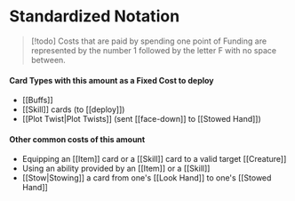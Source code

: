 # Standardized Notation

> [!todo] Costs that are paid by spending one point of Funding are represented by the number 1 followed by the letter F with no space between.



#### Card Types with this amount as a Fixed Cost to deploy

- [[Buffs]]
- [[Skill]] cards (to [[deploy]])
- [[Plot Twist|Plot Twists]] (sent [[face-down]] to [[Stowed Hand]])


#### Other common costs of this amount

- Equipping an [[Item]] card or a [[Skill]] card to a valid target [[Creature]]
- Using an ability provided by an [[Item]] or a [[Skill]]
- [[Stow|Stowing]] a card from one's [[Look Hand]] to one's [[Stowed Hand]]

